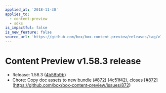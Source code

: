 ```yaml
---
applied_at: '2018-11-30'
applies_to:
  - content-preview
  - sdks
is_impactful: false
is_new_feature: false
source_url: 'https://github.com/box/box-content-preview/releases/tag/v1.58.3'
---
```


# Content Preview v1.58.3 release


* Release: 1.58.3 ([4b58b9b](https://github.com/box/box-content-preview/commit[4b58b9b](https://github.com/box/box-content-preview/commit/4b58b9b)))
* Chore: Copy doc assets to new  bundle ([#872](https://github.com/box/box-content-preview/pull/872)) ([4c51f42](https://github.com/box/box-content-preview/commit[4c51f42](https://github.com/box/box-content-preview/commit/4c51f42))), closes [[#872](https://github.com/box/box-content-preview/pull/872)](https://github.com/box/box-content-preview/issues/872)



